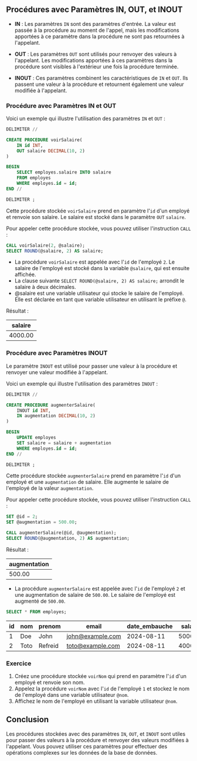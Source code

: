 ## Procédures avec Paramètres IN, OUT, et INOUT

- **IN** : Les paramètres `IN` sont des paramètres d'entrée. La valeur est passée à la procédure au moment de l'appel, mais les modifications apportées à ce paramètre dans la procédure ne sont pas retournées à l'appelant.

- **OUT** : Les paramètres `OUT` sont utilisés pour renvoyer des valeurs à l'appelant. Les modifications apportées à ces paramètres dans la procédure sont visibles à l'extérieur une fois la procédure terminée.

- **INOUT** : Ces paramètres combinent les caractéristiques de `IN` et `OUT`. Ils passent une valeur à la procédure et retournent également une valeur modifiée à l'appelant.

### Procédure avec Paramètres IN et OUT

Voici un exemple qui illustre l'utilisation des paramètres `IN` et `OUT` :

```sql
DELIMITER //

CREATE PROCEDURE voirSalaire(
    IN id INT,
    OUT salaire DECIMAL(10, 2)
)

BEGIN
    SELECT employes.salaire INTO salaire
    FROM employes
    WHERE employes.id = id;
END //

DELIMITER ;
```

Cette procédure stockée `voirSalaire` prend en paramètre l'`id` d'un employé et renvoie son salaire. Le salaire est stocké dans le paramètre `OUT` `salaire`.

Pour appeler cette procédure stockée, vous pouvez utiliser l'instruction `CALL` :

```sql
CALL voirSalaire(2, @salaire);
SELECT ROUND(@salaire, 2) AS salaire;
```
- La procédure `voirSalaire` est appelée avec l'`id` de l'employé `2`. Le salaire de l'employé est stocké dans la variable `@salaire`, qui est ensuite affichée.
- La clause suivante `SELECT ROUND(@salaire, 2) AS salaire;` arrondit le salaire à deux décimales.
- @salaire est une variable utilisateur qui stocke le salaire de l'employé. Elle est déclarée en tant que variable utilisateur en utilisant le préfixe `@`.

Résultat :

| salaire |
|---------|
| 4000.00 |

### Procédure avec Paramètres INOUT

Le paramètre `INOUT` est utilisé pour passer une valeur à la procédure et renvoyer une valeur modifiée à l'appelant.

Voici un exemple qui illustre l'utilisation des paramètres `INOUT` :

```sql
DELIMITER //

CREATE PROCEDURE augmenterSalaire(
    INOUT id INT,
    IN augmentation DECIMAL(10, 2)
)

BEGIN
    UPDATE employes
    SET salaire = salaire + augmentation
    WHERE employes.id = id;
END //

DELIMITER ;
```

Cette procédure stockée `augmenterSalaire` prend en paramètre l'`id` d'un employé et une `augmentation` de salaire. Elle augmente le salaire de l'employé de la valeur `augmentation`.

Pour appeler cette procédure stockée, vous pouvez utiliser l'instruction `CALL` :

```sql
SET @id = 2;
SET @augmentation = 500.00;

CALL augmenterSalaire(@id, @augmentation);
SELECT ROUND(@augmentation, 2) AS augmentation;
```

Résultat :

| augmentation |
|--------------|
| 500.00       |

- La procédure `augmenterSalaire` est appelée avec l'`id` de l'employé `2` et une augmentation de salaire de `500.00`. Le salaire de l'employé est augmenté de `500.00`.

```sql
SELECT * FROM employes;
```

| id | nom  | prenom  | email                                       | date_embauche | salaire |
|----|------|---------|---------------------------------------------|---------------|---------|
| 1  | Doe  | John    | [john@example.com](mailto:john@example.com) | 2024-08-11    | 5000.00 |
| 2  | Toto | Refreid | [toto@example.com](mailto:toto@example.com) | 2024-08-11    | 4000.00 |

### Exercice

1. Créez une procédure stockée `voirNom` qui prend en paramètre l'`id` d'un employé et renvoie son nom.
2. Appelez la procédure `voirNom` avec l'`id` de l'employé `1` et stockez le nom de l'employé dans une variable utilisateur `@nom`.
3. Affichez le nom de l'employé en utilisant la variable utilisateur `@nom`.

## Conclusion

Les procédures stockées avec des paramètres `IN`, `OUT`, et `INOUT` sont utiles pour passer des valeurs à la procédure et renvoyer des valeurs modifiées à l'appelant. Vous pouvez utiliser ces paramètres pour effectuer des opérations complexes sur les données de la base de données.